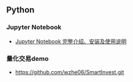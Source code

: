 ## Python




### Jupyter Notebook

- [Jupyter Notebook 完整介绍、安装及使用说明](https://medium.com/ai-for-k12/jupyter-notebook-%E5%AE%8C%E6%95%B4%E4%BB%8B%E7%B4%B9-%E5%AE%89%E8%A3%9D%E5%8F%8A%E4%BD%BF%E7%94%A8%E8%AA%AA%E6%98%8E-846b5432f044)

### 量化交易demo

- https://github.com/wzhe06/SmartInvest.git